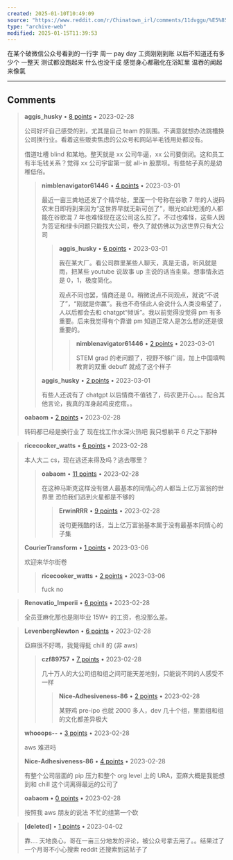 ```yaml
---
created: 2025-01-10T10:49:09
source: "https://www.reddit.com/r/Chinatown_irl/comments/11dvggu/%E5%85%A8%E5%91%98%E4%BA%9A%E9%BA%BB%E5%8C%96%E5%85%A8%E5%91%98%E9%A9%AC%E6%96%AF%E5%85%8B%E5%8C%96_%E5%85%A8%E5%91%98%E5%A4%96%E5%8C%85%E5%8C%96_%E7%A0%81%E5%86%9C%E7%9A%84%E6%9C%AB%E6%97%A5/"
type: "archive-web"
modified: 2025-01-15T11:39:53
---
```


在某个破微信公众号看到的一行字 周一 pay day 工资刚刚到账 以后不知道还有多少个 一整天 测试都没跑起来 什么也没干成 感觉身心都融化在浴缸里 温吞的闻起来像氯

---

## Comments

> **aggis\_husky** • [8 points](https://reddit.com/r/Chinatown_irl/comments/11dvggu/comment/jadwu48/) • 2023-02-28
>
> 公司好坏自己感受的到，尤其是自己 team 的氛围。不满意就想办法跳槽换公司换行业。看着这些贩卖焦虑的公众号和网站半毛钱用处都没有。
>
> 借道吐槽 blind 和某地。整天就是 xx 公司牛逼，xx 公司要倒闭。这和员工有半毛钱关系？觉得 xx 公司宇宙第一就 all-in 股票呗。有些帖子真的是幼稚低俗。
>
> > **nimblenavigator61446** • [4 points](https://reddit.com/r/Chinatown_irl/comments/11dvggu/comment/jaj92qz/) • 2023-03-01
> >
> > 最近一亩三粪地还发了个精华帖，里面一个号称在谷歌 7 年的人说码农末日即将到来因为“这世界早就无新可创了”，眼光如此短浅的人都能在谷歌混 7 年也难怪现在这公司这么拉了。不过也难怪，这些人因为签证和绿卡问题只能找大公司，卷久了就仿佛以为这世界只有大公司
> >
> > > **aggis\_husky** • [6 points](https://reddit.com/r/Chinatown_irl/comments/11dvggu/comment/jajg8bj/) • 2023-03-01
> > >
> > > 我在某大厂。看公司群里某些人聊天，真是无语，听风就是雨，把某些 youtube 说故事 up 主说的话当圭臬。想事情永远是 0，1，极度简化。
> > >
> > > 观点不同也罢，情商还是 0。稍微说点不同观点，就说“不说了”，“刚就是你赢”。我也不奇怪此人会说什么人类没希望了，人以后都会去和 chatgpt“倾诉”。我以前觉得没觉得 pm 有多重要。后来我觉得有个靠谱 pm 知道正常人是怎么想的还是很重要的。
> > >
> > > > **nimblenavigator61446** • [2 points](https://reddit.com/r/Chinatown_irl/comments/11dvggu/comment/jajqsg6/) • 2023-03-01
> > > >
> > > > STEM grad 的老问题了，视野不够广阔，加上中国填鸭教育的双重 debuff 就成了这个样子
> >
> > **aggis\_husky** • [2 points](https://reddit.com/r/Chinatown_irl/comments/11dvggu/comment/jajgswx/) • 2023-03-01
> >
> > 有些人还说有了 chatgpt 以后情商不值钱了，码农更开心。。。配合其他言论，我真的浑身起鸡皮疙瘩。。
>
> **oabaom** • [2 points](https://reddit.com/r/Chinatown_irl/comments/11dvggu/comment/jaepjtc/) • 2023-02-28
>
> 转码都已经是换行业了 现在找工作水深火热吧 我只想躺平 6 尺之下那种

> **ricecooker\_watts** • [6 points](https://reddit.com/r/Chinatown_irl/comments/11dvggu/comment/jabfyb2/) • 2023-02-28
>
> 本人大二 cs，现在逃还来得及吗？逃去哪里？
>
> > **oabaom** • [11 points](https://reddit.com/r/Chinatown_irl/comments/11dvggu/comment/jabr49r/) • 2023-02-28
> >
> > 在这种马斯克这样没有做人最基本的同情心的人都当上亿万富翁的世界里 恐怕我们逃到火星都是不够的
> >
> > > **ErwinRRR** • [9 points](https://reddit.com/r/Chinatown_irl/comments/11dvggu/comment/jac9b7q/) • 2023-02-28
> > >
> > > 说句更残酷的话，当上亿万富翁基本属于没有最基本同情心的子集
>
> **CourierTransform** • [1 points](https://reddit.com/r/Chinatown_irl/comments/11dvggu/comment/jb6yq1e/) • 2023-03-06
>
> 欢迎来华尔街卷
>
> > **ricecooker\_watts** • [2 points](https://reddit.com/r/Chinatown_irl/comments/11dvggu/comment/jb74kks/) • 2023-03-06
> >
> > fuck no

> **Renovatio\_Imperii** • [6 points](https://reddit.com/r/Chinatown_irl/comments/11dvggu/comment/jacz18u/) • 2023-02-28
>
> 全员亚麻化那也是刚毕业 15W+ 的工资，也没那么差。

> **LevenbergNewton** • [6 points](https://reddit.com/r/Chinatown_irl/comments/11dvggu/comment/jab77mh/) • 2023-02-28
>
> 亞麻很不好嗎，我覺得挺 chill 的 (非 aws)
>
> > **czf89757** • [7 points](https://reddit.com/r/Chinatown_irl/comments/11dvggu/comment/jabtbaz/) • 2023-02-28
> >
> > 几十万人的大公司组和组之间可能天差地别，只能说不同的人感受不一样
> >
> > > **Nice-Adhesiveness-86** • [2 points](https://reddit.com/r/Chinatown_irl/comments/11dvggu/comment/jac3ixo/) • 2023-02-28
> > >
> > > 某野鸡 pre-ipo 也就 2000 多人，dev 几十个组，里面组和组的文化都差异极大
>
> **whooops--** • [3 points](https://reddit.com/r/Chinatown_irl/comments/11dvggu/comment/jabeu95/) • 2023-02-28
>
> aws 难进吗
>
> **Nice-Adhesiveness-86** • [4 points](https://reddit.com/r/Chinatown_irl/comments/11dvggu/comment/jac3d8e/) • 2023-02-28
>
> 有整个公司层面的 pip 压力和整个 org level 上的 URA，亚麻大概是我能想到和 chill 这个词离得最远的公司了
>
> **oabaom** • [0 points](https://reddit.com/r/Chinatown_irl/comments/11dvggu/comment/jabr5v2/) • 2023-02-28
>
> 按照我 aws 朋友的说法 不忙的组第一个砍

> **\[deleted\]** • [1 points](https://reddit.com/r/Chinatown_irl/comments/11dvggu/comment/jelv2ee/) • 2023-04-02
>
> 靠.... 天地良心，哥在一亩三分地发的评论，被公众号拿去用了。。结果过了一个月哥不小心搜索 reddit 还搜索到这帖子了
